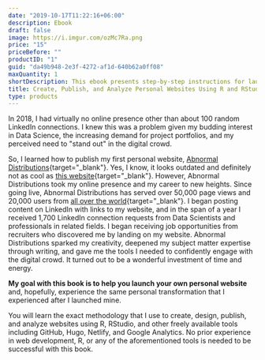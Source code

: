 ```yaml
---
date: "2019-10-17T11:22:16+06:00"
description: Ebook
draft: false
image: https://i.imgur.com/ozMc7Ra.png
price: "15"
priceBefore: ""
productID: "1"
guid: "da49b948-2e3f-4272-af1d-640b62a0ff08"
maxQuantity: 1
shortDescription: This ebook presents step-by-step instructions for launching your very own personal website using R, RStudio, and other freely available technologies including GitHub, Hugo, Netlify, and Google Analytics. <br><br> Purchase now and receive a link to the book in your email and a link to the Slack workspace where you can get help and provide feedback. <br><br>
title: Create, Publish, and Analyze Personal Websites Using R and RStudio
type: products
---
```


In 2018, I had virtually no online presence other than about 100 random LinkedIn connections. I knew this was a problem given my budding interest in Data Science, the increasing demand for project portfolios, and my perceived need to "stand out" in the digital crowd.

So, I learned how to publish my first personal website, [Abnormal Distributions](https://abndistro.com/){target="_blank"}. Yes, I know, it looks outdated and definitely not as cool as [this website](https://benc.dev/){target="_blank"}. However, Abnormal Distributions took my online presence and my career to new heights. Since going live, Abnormal Distributions has served over 50,000 page views and 20,000 users from [all over the world](https://i.imgur.com/Qvx08ry.png){target="_blank"}. I began posting content on LinkedIn with links to my website, and in the span of a year I received 1,700 LinkedIn connection requests from Data Scientists and professionals in related fields. I began receiving job opportunities from recruiters who discovered me by landing on my website. Abnormal Distributions sparked my creativity, deepened my subject matter expertise through writing, and gave me the tools I needed to confidently engage with the digital crowd. It turned out to be a wonderful investment of time and energy.

**My goal with this book is to help you launch your own personal website** and, hopefully, experience the same personal transformation that I experienced after I launched mine. 

You will learn the exact methodology that I use to create, design, publish, and analyze websites using R, RStudio, and other freely available tools including GitHub, Hugo, Netlify, and Google Analytics. No prior experience in web development, R, or any of the aforementioned tools is needed to be successful with this book.

